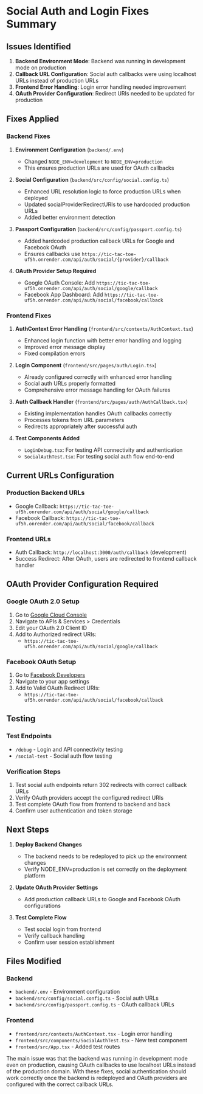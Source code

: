 # Social Auth and Login Fixes Summary

## Issues Identified

1. **Backend Environment Mode**: Backend was running in development mode on production
2. **Callback URL Configuration**: Social auth callbacks were using localhost URLs instead of production URLs
3. **Frontend Error Handling**: Login error handling needed improvement
4. **OAuth Provider Configuration**: Redirect URIs needed to be updated for production

## Fixes Applied

### Backend Fixes

1. **Environment Configuration** (`backend/.env`)
   - Changed `NODE_ENV=development` to `NODE_ENV=production`
   - This ensures production URLs are used for OAuth callbacks

2. **Social Configuration** (`backend/src/config/social.config.ts`)
   - Enhanced URL resolution logic to force production URLs when deployed
   - Updated socialProviderRedirectURIs to use hardcoded production URLs
   - Added better environment detection

3. **Passport Configuration** (`backend/src/config/passport.config.ts`)
   - Added hardcoded production callback URLs for Google and Facebook OAuth
   - Ensures callbacks use `https://tic-tac-toe-uf5h.onrender.com/api/auth/social/{provider}/callback`

4. **OAuth Provider Setup Required**
   - Google OAuth Console: Add `https://tic-tac-toe-uf5h.onrender.com/api/auth/social/google/callback`
   - Facebook App Dashboard: Add `https://tic-tac-toe-uf5h.onrender.com/api/auth/social/facebook/callback`

### Frontend Fixes

1. **AuthContext Error Handling** (`frontend/src/contexts/AuthContext.tsx`)
   - Enhanced login function with better error handling and logging
   - Improved error message display
   - Fixed compilation errors

2. **Login Component** (`frontend/src/pages/auth/Login.tsx`)
   - Already configured correctly with enhanced error handling
   - Social auth URLs properly formatted
   - Comprehensive error message handling for OAuth failures

3. **Auth Callback Handler** (`frontend/src/pages/auth/AuthCallback.tsx`)
   - Existing implementation handles OAuth callbacks correctly
   - Processes tokens from URL parameters
   - Redirects appropriately after successful auth

4. **Test Components Added**
   - `LoginDebug.tsx`: For testing API connectivity and authentication
   - `SocialAuthTest.tsx`: For testing social auth flow end-to-end

## Current URLs Configuration

### Production Backend URLs
- Google Callback: `https://tic-tac-toe-uf5h.onrender.com/api/auth/social/google/callback`
- Facebook Callback: `https://tic-tac-toe-uf5h.onrender.com/api/auth/social/facebook/callback`

### Frontend URLs
- Auth Callback: `http://localhost:3000/auth/callback` (development)
- Success Redirect: After OAuth, users are redirected to frontend callback handler

## OAuth Provider Configuration Required

### Google OAuth 2.0 Setup
1. Go to [Google Cloud Console](https://console.cloud.google.com/)
2. Navigate to APIs & Services > Credentials
3. Edit your OAuth 2.0 Client ID
4. Add to Authorized redirect URIs:
   - `https://tic-tac-toe-uf5h.onrender.com/api/auth/social/google/callback`

### Facebook OAuth Setup
1. Go to [Facebook Developers](https://developers.facebook.com/)
2. Navigate to your app settings
3. Add to Valid OAuth Redirect URIs:
   - `https://tic-tac-toe-uf5h.onrender.com/api/auth/social/facebook/callback`

## Testing

### Test Endpoints
- `/debug` - Login and API connectivity testing
- `/social-test` - Social auth flow testing

### Verification Steps
1. Test social auth endpoints return 302 redirects with correct callback URLs
2. Verify OAuth providers accept the configured redirect URIs
3. Test complete OAuth flow from frontend to backend and back
4. Confirm user authentication and token storage

## Next Steps

1. **Deploy Backend Changes**
   - The backend needs to be redeployed to pick up the environment changes
   - Verify NODE_ENV=production is set correctly on the deployment platform

2. **Update OAuth Provider Settings**
   - Add production callback URLs to Google and Facebook OAuth configurations

3. **Test Complete Flow**
   - Test social login from frontend
   - Verify callback handling
   - Confirm user session establishment

## Files Modified

### Backend
- `backend/.env` - Environment configuration
- `backend/src/config/social.config.ts` - Social auth URLs
- `backend/src/config/passport.config.ts` - OAuth callback URLs

### Frontend
- `frontend/src/contexts/AuthContext.tsx` - Login error handling
- `frontend/src/components/SocialAuthTest.tsx` - New test component
- `frontend/src/App.tsx` - Added test routes

The main issue was that the backend was running in development mode even on production, causing OAuth callbacks to use localhost URLs instead of the production domain. With these fixes, social authentication should work correctly once the backend is redeployed and OAuth providers are configured with the correct callback URLs.
